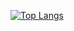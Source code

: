 [![Top Langs](https://github-readme-stats-l23213f2v.vercel.app/api/top-langs/?username=nurgasemetey&hide=html)](https://github.com/anuraghazra/github-readme-stats)

